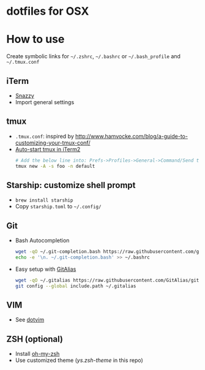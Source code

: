 dotfiles for OSX
===

# How to use

Create symbolic links for `~/.zshrc`, `~/.bashrc` or `~/.bash_profile` and `~/.tmux.conf`

## iTerm

- [Snazzy](https://github.com/sindresorhus/iterm2-snazzy)
- Import general settings

## tmux

- `.tmux.conf`: inspired by http://www.hamvocke.com/blog/a-guide-to-customizing-your-tmux-conf/
- [Auto-start tmux in iTerm2](https://gist.github.com/royling/f32fe362a4e0a089b95277522acc9ec7)
  ```sh
  # Add the below line into: Prefs->Profiles->General->Command/Send text at start
  tmux new -A -s foo -n default
  ```

## Starship: customize shell prompt

- `brew install starship`
- Copy `starship.toml` to `~/.config/`

## Git
- Bash Autocompletion
  ```sh
  wget -qO ~/.git-completion.bash https://raw.githubusercontent.com/git/git/master/contrib/completion/git-completion.bash
  echo -e '\n. ~/.git-completion.bash' >> ~/.bashrc
  ```

- Easy setup with [GitAlias](https://github.com/GitAlias/gitalias)
  ```sh
  wget -qO ~/.gitalias https://raw.githubusercontent.com/GitAlias/gitalias/master/gitalias.txt
  git config --global include.path ~/.gitalias
  ```

## VIM

- See [dotvim](https://github.com/royling/dotvim)

## ZSH (optional)

- Install [oh-my-zsh](https://github.com/robbyrussell/oh-my-zsh)
- Use customized theme (_ys.zsh-theme_ in this repo)

